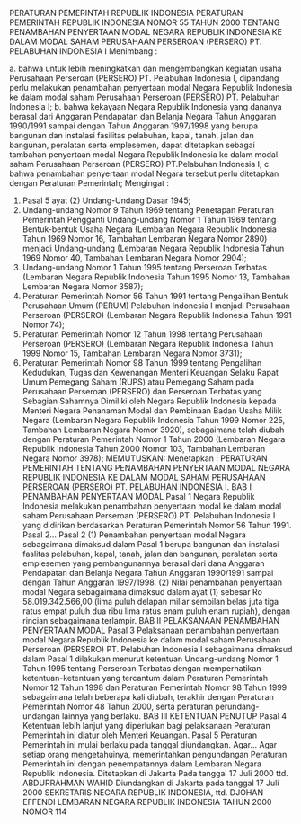  PERATURAN PEMERINTAH REPUBLIK INDONESIA PERATURAN PEMERINTAH REPUBLIK INDONESIA NOMOR 55 TAHUN 2000 TENTANG PENAMBAHAN PENYERTAAN MODAL NEGARA REPUBLIK INDONESIA KE DALAM MODAL SAHAM PERUSAHAAN PERSEROAN (PERSERO) PT. PELABUHAN INDONESIA I
Menimbang :

a. bahwa untuk lebih meningkatkan dan mengembangkan kegiatan usaha Perusahaan Perseroan (PERSERO) PT. Pelabuhan Indonesia I, dipandang perlu melakukan penambahan penyertaan modal Negara Republik Indonesia ke dalam modal saham Perusahaan Perseroan (PERSERO) PT. Pelabuhan Indonesia I;
b. bahwa kekayaan Negara Republik Indonesia yang dananya berasal dari Anggaran Pendapatan dan Belanja Negara Tahun Anggaran 1990/1991 sampai dengan Tahun Anggaran 1997/1998 yang berupa bangunan dan instalasi fasilitas pelabuhan, kapal, tanah, jalan dan bangunan, peralatan serta emplesemen, dapat ditetapkan sebagai tambahan penyertaan modal Negara Republik Indonesia ke dalam modal saham Perusahaan Perseroan (PERSERO) PT.Pelabuhan Indonesia I;
c. bahwa penambahan penyertaan modal Negara tersebut perlu ditetapkan dengan Peraturan Pemerintah;
Mengingat :

1. Pasal 5 ayat (2) Undang-Undang Dasar 1945;
2. Undang-undang Nomor 9 Tahun 1969 tentang Penetapan Peraturan Pemerintah Pengganti Undang-undang Nomor 1 Tahun 1969 tentang Bentuk-bentuk Usaha Negara (Lembaran Negara Republik Indonesia Tahun 1969 Nomor 16, Tambahan Lembaran Negara Nomor 2890) menjadi Undang-undang (Lembaran Negara Republik Indonesia Tahun 1969 Nomor 40, Tambahan Lembaran Negara Nomor 2904);
3. Undang-undang Nomor 1 Tahun 1995 tentang Perseroan Terbatas (Lembaran Negara Republik Indonesia Tahun 1995 Nomor 13, Tambahan Lembaran Negara Nomor 3587);
4. Peraturan Pemerintah Nomor 56 Tahun 1991 tentang Pengalihan Bentuk Perusahaan Umum (PERUM) Pelabuhan Indonesia I menjadi Perusahaan Perseroan (PERSERO) (Lembaran Negara Republik Indonesia Tahun 1991 Nomor 74);
5. Peraturan Pemerintah Nomor 12 Tahun 1998 tentang Perusahaan Perseroan (PERSERO) (Lembaran Negara Republik Indonesia Tahun 1999 Nomor 15, Tambahan Lembaran Negara Nomor 3731);
6. Peraturan Pemerintah Nomor 98 Tahun 1999 tentang Pengalihan Kedudukan, Tugas dan Kewenangan Menteri Keuangan Selaku Rapat Umum Pemegang Saham (RUPS) atau Pemegang Saham pada Perusahaan Perseroan (PERSERO) dan Perseroan Terbatas yang Sebagian Sahamnya Dimiliki oleh Negara Republik Indonesia kepada Menteri Negara Penanaman Modal dan Pembinaan Badan Usaha Milik Negara (Lembaran Negara Republik Indonesia Tahun 1999 Nomor 225, Tambahan Lembaran Negara Nomor 3920), sebagaimana telah diubah dengan Peraturan Pemerintah Nomor 1 Tahun 2000 (Lembaran Negara Republik Indonesia Tahun 2000 Nomor 103, Tambahan Lembaran Negara Nomor 3978);
MEMUTUSKAN:
 Menetapkan : PERATURAN PEMERINTAH TENTANG PENAMBAHAN PENYERTAAN MODAL NEGARA REPUBLIK INDONESIA KE DALAM MODAL SAHAM PERUSAHAAN PERSEROAN (PERSERO) PT. PELABUHAN INDONESIA I.
BAB I PENAMBAHAN PENYERTAAN MODAL
Pasal 1
Negara Republik Indonesia melakukan penambahan penyertaan modal ke dalam modal saham Perusahaan Perseroan (PERSERO) PT. Pelabuhan Indonesia I yang didirikan berdasarkan Peraturan Pemerintah Nomor 56 Tahun 1991. Pasal 2...
Pasal 2
(1) Penambahan penyertaan modal Negara sebagaimana dimaksud dalam Pasal 1 berupa bangunan dan instalasi faslitas pelabuhan, kapal, tanah, jalan dan bangunan, peralatan serta emplesemen yang pembangunannya berasal dari dana Anggaran Pendapatan dan Belanja Negara Tahun Anggaran 1990/1991 sampai dengan Tahun Anggaran 1997/1998.
(2) Nilai penambahan penyertaan modal Negara sebagaimana dimaksud dalam ayat (1) sebesar Ro 58.019.342.566,00 (lima puluh delapan miliar sembilan belas juta tiga ratus empat puluh dua ribu lima ratus enam puluh enam rupiah), dengan rincian sebagaimana terlampir.
BAB II PELAKSANAAN PENAMBAHAN PENYERTAAN MODAL
Pasal 3
Pelaksanaan penambahan penyertaan modal Negara Republik Indonesia ke dalam modal saham Perusahaan Perseroan (PERSERO) PT. Pelabuhan Indonesia I sebagaimana dimaksud dalam Pasal 1 dilakukan menurut ketentuan Undang-undang Nomor 1 Tahun 1995 tentang Perseroan Terbatas dengan memperhatikan ketentuan-ketentuan yang tercantum dalam Peraturan Pemerintah Nomor 12 Tahun 1998 dan Peraturan Pemerintah Nomor 98 Tahun 1999 sebagaimana telah beberapa kali diubah, terakhir dengan Peraturan Pemerintah Nomor 48 Tahun 2000, serta peraturan perundang-undangan lainnya yang berlaku.
BAB III KETENTUAN PENUTUP
Pasal 4
Ketentuan lebih lanjut yang diperlukan bagi pelaksanaan Peraturan Pemerintah ini diatur oleh Menteri Keuangan.
Pasal 5
Peraturan Pemerintah ini mulai berlaku pada tanggal diundangkan. Agar...
Agar setiap orang mengetahuinya, memerintahkan pengundangan Peraturan Pemerintah ini dengan penempatannya dalam Lembaran Negara Republik Indonesia. Ditetapkan di Jakarta Pada tanggal 17 Juli 2000 ttd. ABDURRAHMAN WAHID Diundangkan di Jakarta pada tanggal 17 Juli 2000 SEKRETARIS NEGARA REPUBLIK INDONESIA, ttd. DJOHAN EFFENDI LEMBARAN NEGARA REPUBLIK INDONESIA TAHUN 2000 NOMOR 114